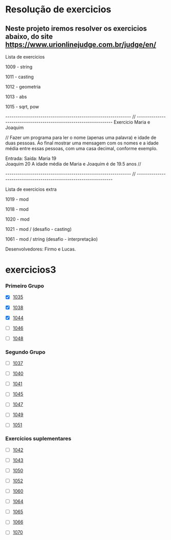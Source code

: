 

<h1 aling="center">Resolução de exercicios</h1>

## Neste projeto iremos resolver os exercicios abaixo, do site https://www.urionlinejudge.com.br/judge/en/
Lista de exercicios


1009 - string

1011 - casting

1012 - geometria

1013 - abs

1015 - sqrt, pow


------------------------------------------------------------- // ------------------------------------------------------------------
Exercicio Maria e Joaquim


 // Fazer um programa para ler o nome (apenas uma palavra) e idade de duas pessoas.  Ao final mostrar uma mensagem com os nomes e a idade média entre essas pessoas, 
 com uma casa decimal, conforme exemplo.

 Entrada:					Saída:
Maria 19		
Joaquim 20				A idade média de Maria e Joaquim é de 19.5 anos   // 

------------------------------------------------------------- // ------------------------------------------------------------------

Lista de exercicios extra

1019 - mod

1018 - mod

1020 - mod

1021 - mod / (desafio - casting)

1061 - mod / string (desafio - interpretação)


Desenvolvedores: Firmo e Lucas.



# exercicios3

<h3> Primeiro Grupo </h3>

-[x] <a href="https://www.urionlinejudge.com.br/judge/pt/problems/view/1035">1035</a>
 
-[x] <a href="https://www.urionlinejudge.com.br/judge/pt/problems/view/1038">1038</a>
 
-[x] <a href="https://www.urionlinejudge.com.br/judge/pt/problems/view/1044">1044</a>
 
-[ ] <a href="https://www.urionlinejudge.com.br/judge/pt/problems/view/1046">1046</a>
 
-[ ] <a href="https://www.urionlinejudge.com.br/judge/pt/problems/view/1048">1048</a>


<h3> Segundo Grupo </h3>

-[ ] <a href="https://www.urionlinejudge.com.br/judge/pt/problems/view/1037">1037</a>
 
-[ ] <a href="https://www.urionlinejudge.com.br/judge/pt/problems/view/1040">1040</a>
 
-[ ] <a href="https://www.urionlinejudge.com.br/judge/pt/problems/view/1041">1041</a>
 
-[ ] <a href="https://www.urionlinejudge.com.br/judge/pt/problems/view/1045">1045</a>
 
-[ ] <a href="https://www.urionlinejudge.com.br/judge/pt/problems/view/1047">1047</a>
 
-[ ] <a href="https://www.urionlinejudge.com.br/judge/pt/problems/view/1049">1049</a>
 
-[ ] <a href="https://www.urionlinejudge.com.br/judge/pt/problems/view/1051">1051</a>


<h3> Exercícios suplementares </h3>

-[ ] <a href="https://www.urionlinejudge.com.br/judge/pt/problems/view/1042">1042</a>
 
-[ ] <a href="https://www.urionlinejudge.com.br/judge/pt/problems/view/1043">1043</a>
 
-[ ] <a href="https://www.urionlinejudge.com.br/judge/pt/problems/view/1050">1050</a>
 
-[ ] <a href="https://www.urionlinejudge.com.br/judge/pt/problems/view/1052">1052</a>
 
-[ ] <a href="https://www.urionlinejudge.com.br/judge/pt/problems/view/1060">1060</a>
 
-[ ] <a href="https://www.urionlinejudge.com.br/judge/pt/problems/view/1064">1064</a>
 
-[ ] <a href="https://www.urionlinejudge.com.br/judge/pt/problems/view/1065">1065</a>
 
-[ ] <a href="https://www.urionlinejudge.com.br/judge/pt/problems/view/1066">1066</a>
 
-[ ] <a href="https://www.urionlinejudge.com.br/judge/pt/problems/view/1070">1070</a>


